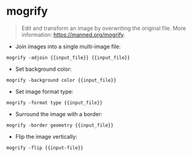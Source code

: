 # mogrify

> Edit and transform an image by overwriting the original file.
> More information: <https://manned.org/mogrify>.

- Join images into a single multi-image file:

`mogrify -adjoin {{input_file}} {{input_file}}`

- Set background color:

`mogrify -background color {{input_file}}`

- Set image format type:

`mogrify -format type {{input_file}}`

- Surround the image with a border:

`mogrify -border geometry {{input_file}}`

- Flip the image vertically:

`mogrify -flip {{input-file}}`

